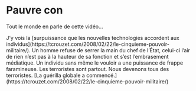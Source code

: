 # Pauvre con

Tout le monde en parle de cette vidéo…

<div class="iframe" id="iframe1"></div>
J’y vois la [surpuissance que les nouvelles technologies accordent aux individus](https://tcrouzet.com/2008/02/22/le-cinquieme-pouvoir-militaire/). Un homme refuse de serrer la main du chef de l’État, celui-ci l’air de rien n’est pas à la hauteur de sa fonction et s’est l’embrasement médiatique. Un individu sans même le vouloir a une puissance de frappe faramineuse. Les terroristes sont partout. Nous devenons tous des terroristes. [La guérilla globale a commencé.](https://tcrouzet.com/2008/02/22/le-cinquieme-pouvoir-militaire/)